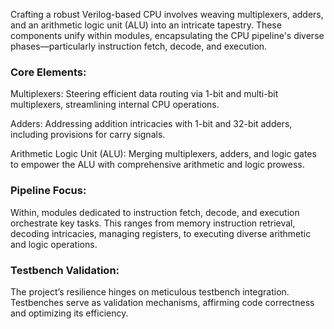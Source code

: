 Crafting a robust Verilog-based CPU involves weaving multiplexers, adders, and an arithmetic logic unit (ALU) into an intricate tapestry. These components unify within modules, encapsulating the CPU pipeline's diverse phases—particularly instruction fetch, decode, and execution.

### Core Elements:

Multiplexers: Steering efficient data routing via 1-bit and multi-bit multiplexers, streamlining internal CPU operations.

Adders: Addressing addition intricacies with 1-bit and 32-bit adders, including provisions for carry signals.

Arithmetic Logic Unit (ALU): Merging multiplexers, adders, and logic gates to empower the ALU with comprehensive arithmetic and logic prowess.

### Pipeline Focus:

Within, modules dedicated to instruction fetch, decode, and execution orchestrate key tasks. This ranges from memory instruction retrieval, decoding intricacies, managing registers, to executing diverse arithmetic and logic operations.

### Testbench Validation:

The project’s resilience hinges on meticulous testbench integration. Testbenches serve as validation mechanisms, affirming code correctness and optimizing its efficiency.
